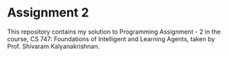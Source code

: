 # Assignment 2
This repository contains my solution to Programming Assignment - 2 in the course, CS 747: Foundations of Intelligent and Learning Agents, taken by Prof. Shivaram Kalyanakrishnan. 
